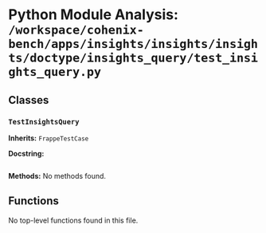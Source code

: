 # Python Module Analysis: `/workspace/cohenix-bench/apps/insights/insights/insights/doctype/insights_query/test_insights_query.py`

## Classes

### `TestInsightsQuery`
**Inherits:** `FrappeTestCase`


**Docstring:**
```

```

**Methods:**
No methods found.




## Functions

No top-level functions found in this file.
